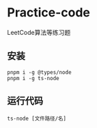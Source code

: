 # Practice-code
LeetCode算法等练习题

## 安装

```
pnpm i -g @types/node
pnpm i -g ts-node
```

## 运行代码

```
ts-node [文件路径/名]
```